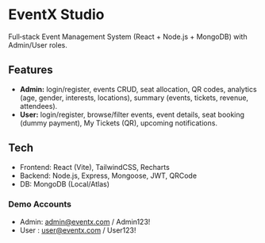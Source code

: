 # EventX Studio

Full‑stack Event Management System (React + Node.js + MongoDB) with Admin/User roles.

## Features
- **Admin:** login/register, events CRUD, seat allocation, QR codes, analytics (age, gender, interests, locations), summary (events, tickets, revenue, attendees).
- **User:** login/register, browse/filter events, event details, seat booking (dummy payment), My Tickets (QR), upcoming notifications.

## Tech
- Frontend: React (Vite), TailwindCSS, Recharts
- Backend: Node.js, Express, Mongoose, JWT, QRCode
- DB: MongoDB (Local/Atlas)


### Demo Accounts 
- Admin: admin@eventx.com / Admin123!
- User : user@eventx.com  / User123!


